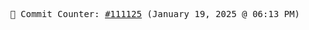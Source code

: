 <p align="center">
    <samp>
        📮 Commit Counter: <a href="https://github.com/Javascript-void0/Javascript-void0/commits/main">#111125</a> (January 19, 2025 @ 06:13 PM)
    </samp>
</p>